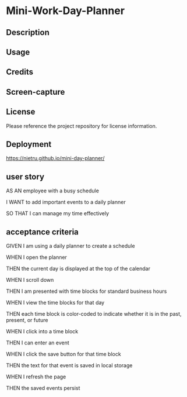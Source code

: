 # Mini-Work-Day-Planner

## Description

## Usage

## Credits

## Screen-capture

## License

Please reference the project repository for license information.

## Deployment

https://nietru.github.io/mini-day-planner/

## user story

AS AN employee with a busy schedule

I WANT to add important events to a daily planner

SO THAT I can manage my time effectively

## acceptance criteria

GIVEN I am using a daily planner to create a schedule

WHEN I open the planner

THEN the current day is displayed at the top of the calendar

WHEN I scroll down

THEN I am presented with time blocks for standard business hours

WHEN I view the time blocks for that day

THEN each time block is color-coded to indicate whether it is in the past, present, or future

WHEN I click into a time block

THEN I can enter an event

WHEN I click the save button for that time block

THEN the text for that event is saved in local storage

WHEN I refresh the page

THEN the saved events persist
